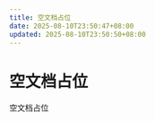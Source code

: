 ```yaml
---
title: 空文档占位
date: 2025-08-10T23:50:47+08:00
updated: 2025-08-10T23:50:50+08:00
---
```


# 空文档占位

空文档占位
